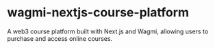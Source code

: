 # wagmi-nextjs-course-platform

A web3 course platform built with Next.js and Wagmi, allowing users to purchase and access online courses.
